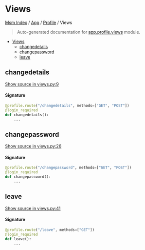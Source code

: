 # Views

[Msm Index](../../README.md#msm-index) /
[App](../index.md#app) /
[Profile](./index.md#profile) /
Views

> Auto-generated documentation for [app.profile.views](https://github.com/HolgerGraef/MSM/blob/main/app/profile/views.py) module.

- [Views](#views)
  - [changedetails](#changedetails)
  - [changepassword](#changepassword)
  - [leave](#leave)

## changedetails

[Show source in views.py:9](https://github.com/HolgerGraef/MSM/blob/main/app/profile/views.py#L9)

#### Signature

```python
@profile.route("/changedetails", methods=["GET", "POST"])
@login_required
def changedetails():
    ...
```



## changepassword

[Show source in views.py:26](https://github.com/HolgerGraef/MSM/blob/main/app/profile/views.py#L26)

#### Signature

```python
@profile.route("/changepassword", methods=["GET", "POST"])
@login_required
def changepassword():
    ...
```



## leave

[Show source in views.py:41](https://github.com/HolgerGraef/MSM/blob/main/app/profile/views.py#L41)

#### Signature

```python
@profile.route("/leave", methods=["GET"])
@login_required
def leave():
    ...
```


